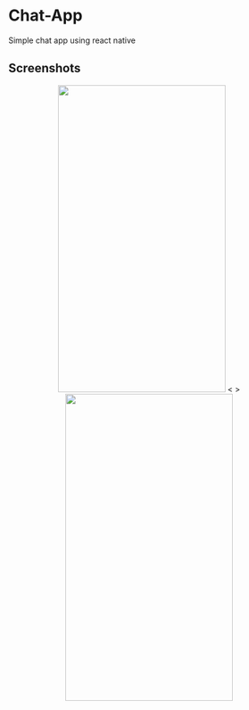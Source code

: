 # Chat-App
Simple chat app using react native


## Screenshots 
<p align="center">
  <img width="300" height="550" src="https://user-images.githubusercontent.com/17886017/27801388-c348595c-5feb-11e7-8776-21d467786919.png">
  <&nbsp>
    <img width="300" height="550" src="https://user-images.githubusercontent.com/17886017/27801410-e30d64d0-5feb-11e7-966a-b16252b6d8a1.png">
</p>


